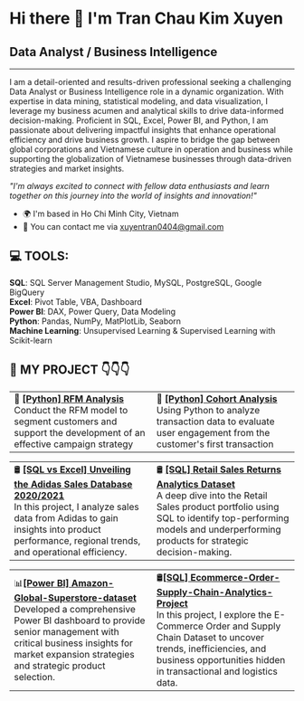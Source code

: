 # Hi there 👋 I'm Tran Chau Kim Xuyen

## Data Analyst / Business Intelligence

---

I am a detail-oriented and results-driven professional seeking a challenging Data Analyst or Business Intelligence role in a dynamic organization. With expertise in data mining, statistical modeling, and data visualization, I leverage my business acumen and analytical skills to drive data-informed decision-making. Proficient in SQL, Excel, Power BI, and Python, I am passionate about delivering impactful insights that enhance operational efficiency and drive business growth. I aspire to bridge the gap between global corporations and Vietnamese culture in operation and business while supporting the globalization of Vietnamese businesses through data-driven strategies and market insights.

_"I'm always excited to connect with fellow data enthusiasts and learn together on this journey into the world of insights and innovation!"_

- 🌍 I'm based in Ho Chi Minh City, Vietnam  
- 📧 You can contact me via xuyentran0404@gmail.com

## 💻 TOOLS:

**SQL**: SQL Server Management Studio, MySQL, PostgreSQL, Google BigQuery  
**Excel**: Pivot Table, VBA, Dashboard  
**Power BI**: DAX, Power Query, Data Modeling  
**Python**: Pandas, NumPy, MatPlotLib, Seaborn  
**Machine Learning**: Unsupervised Learning & Supervised Learning with Scikit-learn

## 🔗 MY PROJECT 👇👇👇

<table>
  <tr>
    <td width="50%">
      🐍 <b><a href="https://github.com/xuyentran0404/Python_RFM_Analysis">[Python] RFM Analysis </a></b><br>
    Conduct the RFM model to segment customers and support the development of an effective campaign strategy
    </td>
    <td width="50%">
      🐍 <b><a href="https://github.com/xuyentran0404/Python_Cohort_Analysis">[Python] Cohort Analysis </a></b><br>
      Using Python to analyze transaction data to evaluate user engagement from the customer's first transaction
    </td>
  </tr>
</table>

<table>
  <tr>
    <td width="50%">
      🛢️ <b><a href="https://github.com/xuyentran0404/SQL-Excel-Adidas-Sales-Performance-Insights">[SQL vs Excel] Unveiling the Adidas Sales Database 2020/2021</a></b><br>
      In this project, I analyze sales data from Adidas to gain insights into product performance, regional trends, and operational efficiency.
    </td>
    <td width="50%">
      🛢️ <b><a href="https://github.com/xuyentran0404/SQL-Ad-hoc-Retail-Sales-Returns-Analytics-Dataset">[SQL] Retail Sales Returns Analytics Dataset</a></b><br>
      A deep dive into the Retail Sales product portfolio using SQL to identify top-performing models and underperforming products for strategic decision-making.
    </td>
  </tr>
</table>

<table>
  <tr>
    <td width="50%">
      📊<b><a href="https://github.com/xuyentran0404/Power-BI-Global-Superstore-dataset">[Power BI] Amazon-Global-Superstore-dataset</a></b><br>
      Developed a comprehensive Power BI dashboard to provide senior management with critical business insights for market expansion strategies and strategic product selection.
    </td>
    <td width="50%">
      🛢️<b><a href="https://github.com/xuyentran0404/SQL-Ecommerce-Order-Supply-Chain-Analytics-Project">[SQL] Ecommerce-Order-Supply-Chain-Analytics-Project</a></b><br>
      In this project, I explore the E-Commerce Order and Supply Chain Dataset to uncover trends, inefficiencies, and business opportunities hidden in transactional and logistics data.
    </td>
  </tr>
</table>


